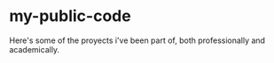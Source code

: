 # my-public-code
Here's some of the proyects i've been part of, both professionally and academically.
